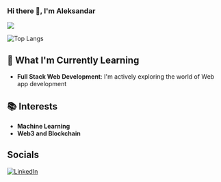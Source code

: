 ### Hi there 👋, I'm Aleksandar
![](http://github-profile-summary-cards.vercel.app/api/cards/profile-details?username=aleksandardrljaca&theme=cobalt) 

![Top Langs](https://github-readme-stats.vercel.app/api/top-langs/?username=aleksandardrljaca&layout=compact)


## 🌱 What I'm Currently Learning

- **Full Stack Web Development**: I'm actively exploring the world of Web app development

## 📚 Interests
- **Machine Learning**
- **Web3 and Blockchain**

## Socials
[![LinkedIn](https://image.flaticon.com/icons/png/512/174/174857.png)](https://www.linkedin.com/in/aleksandardrljaca)

